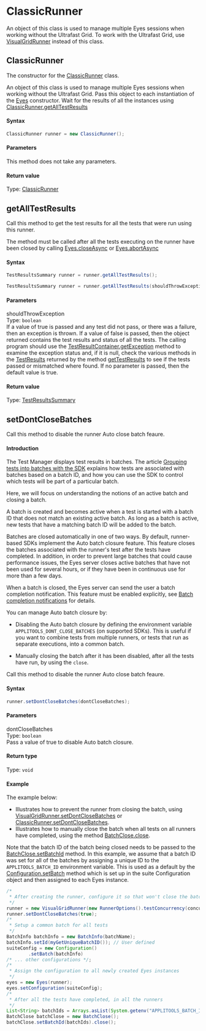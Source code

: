 # ClassicRunner
An object of this class is used to manage multiple Eyes sessions when working without the Ultrafast Grid.
To work with the Ultrafast Grid, use [VisualGridRunner](./VisualGridRunner) instead of this class.

## ClassicRunner
The constructor for the [ClassicRunner](./ClassicRunner) class.

An object of this class is used to manage multiple Eyes sessions when working without the Ultrafast Grid. Pass this object to each instantiation of the [Eyes](./Eyes) constructor. Wait for the results of all the instances using [ClassicRunner.getAllTestResults](./ClassicRunner#getalltestresults)

#### Syntax

```java
ClassicRunner runner = new ClassicRunner();
```

#### Parameters
This method does not take any parameters.

#### Return value
Type: [ClassicRunner](./ClassicRunner)

## getAllTestResults
Call this method to get the test results for all the tests that were run using this runner.

The method must be called after all the tests executing on the runner have been closed by calling [Eyes.closeAsync](./Eyes#closeasync) or [Eyes.abortAsync](./Eyes#abortasync)

#### Syntax

```java
TestResultsSummary runner = runner.getAllTestResults();

TestResultsSummary runner = runner.getAllTestResults(shouldThrowException);
```

#### Parameters
shouldThrowException<br/>
Type: `boolean`<br/>
If a value of true is passed and any test did not pass, or there was a failure, then an exception is thrown. If a value of false is passed, then the object returned contains the test results and status of all the tests. The calling program should use the [TestResultContainer.getException](./TestResultContainer#getexception) method to examine the exception status and, if it is null, check the various methods in the [TestResults](./TestResults) returned by the method [getTestResults](./TestResultContainer#gettestresults) to see if the tests passed or mismatched where found. If no parameter is passed, then the default value is true.

#### Return value
Type: [TestResultsSummary](./TestResultsSummary)

## setDontCloseBatches
Call this method to disable the runner Auto close batch feaure.

#### Introduction

The Test Manager displays test results in batches. The article [Grouping tests into batches with the SDK](https://applitools.com/docs/topics/working-with-test-batches/how-to-group-tests-into-batches.html) explains how tests are associated with batches based on a batch ID, and how you can use the SDK to control which tests will be part of a particular batch.

Here, we will focus on understanding the notions of an active batch and closing a batch.

A batch is created and becomes active when a test is started with a batch ID that does not match an existing active batch. As long as a batch is active, new tests that have a matching batch ID will be added to the batch.

Batches are closed automatically in one of two ways. By default, runner-based SDKs implement the Auto batch closure feature. This feature closes the batches associated with the runner's test after the tests have completed. In addition, in order to prevent large batches that could cause performance issues, the Eyes server closes active batches that have not been used for several hours, or if they have been in continuous use for more than a few days.

When a batch is closed, the Eyes server can send the user a batch completion notification. This feature must be enabled explicitly, see [Batch completion notifications](https://applitools.com/docs/features/batch-completion-notifications.html) for details.

You can manage Auto batch closure by:

* Disabling the Auto batch closure by defining the environment variable `APPLITOOLS_DONT_CLOSE_BATCHES` (on supported SDKs). This is useful if you want to combine tests from multiple runners, or tests that run as separate executions, into a common batch.

* Manually closing the batch after it has been disabled, after all the tests have run, by using the `close`.

Call this method to disable the runner Auto close batch feaure.

#### Syntax
```java
runner.setDontCloseBatches(dontCloseBatches);
```

#### Parameters
dontCloseBatches<br/>
Type: `boolean`<br/>
Pass a value of true to disable Auto batch closure.

#### Return type
Type: `void`

#### Example
The example below:

* Illustrates how to prevent the runner from closing the batch, using [VisualGridRunner.setDontCloseBatches](./VisualGridRunner#setdontclosebatches) or [ClassicRunner.setDontCloseBatches](./ClassicRunner#setdontclosebatches).
* Illustrates how to manually close the batch when all tests on all runners have completed, using the method [BatchClose.close](./BatchClose#close).

Note that the batch ID of the batch being closed needs to be passed to the [BatchClose.setBatchId](./BatchClose#setbatchid) method. In this example, we assume that a batch ID was set for all of the batches by assigning a unique ID to the `APPLITOOLS_BATCH_ID` environment variable. This is used as a default by the [Configuration.setBatch](./Configuration#setbatch) method which is set up in the suite Configuration object and then assigned to each Eyes instance.

```java
/*
 * After creating the runner, configure it so that won't close the batch
 */
runner = new VisualGridRunner(new RunnerOptions().testConcurrency(concurrentSessions));
runner.setDontCloseBatches(true);
/*
 * Setup a common batch for all tests
 */
BatchInfo batchInfo = new BatchInfo(batchName);
batchInfo.setId(myGetUniqueBatchID()); // User defined
suiteConfig = new Configuration() 
        .setBatch(batchInfo)
/* ... other configurations */; 
/*
 * Assign the configuration to all newly created Eyes instances
 */
eyes = new Eyes(runner);
eyes.setConfiguration(suiteConfig);
/*
 * After all the tests have completed, in all the runners
 */
List<String> batchIds = Arrays.asList(System.getenv("APPLITOOLS_BATCH_ID"));
BatchClose batchClose = new BatchClose();
batchClose.setBatchId(batchIds).close();
```